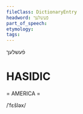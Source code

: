 ```yaml
---
fileClass: DictionaryEntry
headword: פֿעשלעך
part_of_speech: 
etymology: 
tags: 
---
```

פֿעשלעך

HASIDIC
=======
= AMERICA = 

/ˈfɛšləx/